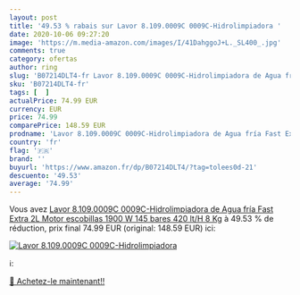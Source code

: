 ```yaml
---
layout: post
title: '49.53 % rabais sur Lavor 8.109.0009C 0009C-Hidrolimpiadora '
date: 2020-10-06 09:27:20
image: 'https://m.media-amazon.com/images/I/41DahggoJ+L._SL400_.jpg'
comments: true
category: ofertas
author: ring
slug: 'B07214DLT4-fr Lavor 8.109.0009C 0009C-Hidrolimpiadora de Agua fría Fast...'
sku: 'B07214DLT4-fr'
tags: [  ]
actualPrice: 74.99 EUR
currency: EUR
price: 74.99
comparePrice: 148.59 EUR
prodname: 'Lavor 8.109.0009C 0009C-Hidrolimpiadora de Agua fría Fast Extra 2L Motor escobillas 1900 W 145 bares 420 lt/H 8 Kg'
country: 'fr'
flag: '🇫🇷'
brand: ''
buyurl: 'https://www.amazon.fr/dp/B07214DLT4/?tag=tolees0d-21'
descuento: '49.53'
average: '74.99'
---
```


Vous avez [Lavor 8.109.0009C 0009C-Hidrolimpiadora de Agua fría Fast Extra 2L Motor escobillas 1900 W 145 bares 420 lt/H 8 Kg](https://www.amazon.fr/dp/B07214DLT4/?tag=tolees0d-21)  à  49.53 % de réduction, prix final  74.99 EUR (original: 148.59 EUR) ici:

[![Lavor 8.109.0009C 0009C-Hidrolimpiadora ](https://m.media-amazon.com/images/I/41DahggoJ+L._SL400_.jpg)](https://www.amazon.fr/dp/B07214DLT4/?tag=tolees0d-21)

ℹ️:


[🛒 Achetez-le maintenant!!](https://www.amazon.fr/dp/B07214DLT4/?tag=tolees0d-21)
